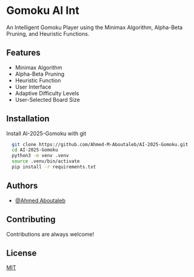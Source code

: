 
# Gomoku AI Int

An Intelligent Gomoku Player using the Minimax Algorithm, Alpha-Beta Pruning, and Heuristic Functions.




## Features

- Minimax Algorithm
- Alpha-Beta Pruning
- Heuristic Function
- User Interface
- Adaptive Difficulty Levels
- User-Selected Board Size


## Installation

Install AI-2025-Gomoku with git

```bash
  git clone https://github.com/Ahmed-M-Aboutaleb/AI-2025-Gomoku.git
  cd AI-2025-Gomoku
  python3 -m venv .venv
  source .venv/bin/activate 
  pip install -r requirements.txt
```
    
## Authors

- [@Ahmed Aboutaleb](https://github.com/Ahmed-M-Aboutaleb)


## Contributing

Contributions are always welcome!
## License

[MIT](https://choosealicense.com/licenses/mit/)


